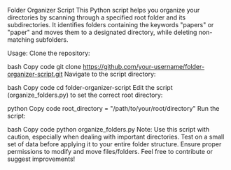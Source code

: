 Folder Organizer Script
This Python script helps you organize your directories by scanning through a specified root folder and its subdirectories. It identifies folders containing the keywords "papers" or "paper" and moves them to a designated directory, while deleting non-matching subfolders.

Usage:
Clone the repository:

bash
Copy code
git clone https://github.com/your-username/folder-organizer-script.git
Navigate to the script directory:

bash
Copy code
cd folder-organizer-script
Edit the script (organize_folders.py) to set the correct root directory:

python
Copy code
root_directory = "/path/to/your/root/directory"
Run the script:

bash
Copy code
python organize_folders.py
Note:
Use this script with caution, especially when dealing with important directories.
Test on a small set of data before applying it to your entire folder structure.
Ensure proper permissions to modify and move files/folders.
Feel free to contribute or suggest improvements!
